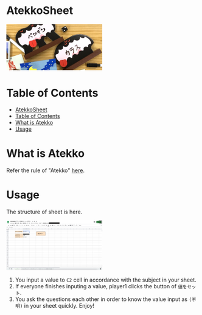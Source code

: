 # AtekkoSheet

<img width="50%" alt="" src="./img/01-01_outline.jpg">

# Table of Contents

- [AtekkoSheet](#atekkosheet)
- [Table of Contents](#table-of-contents)
- [What is Atekko](#what-is-atekko)
- [Usage](#usage)

# What is Atekko

Refer the rule of "Atekko" [here](https://www.youtube.com/watch?v=giUch-ZI_Mw).

# Usage

The structure of sheet is here.

<img width="50%" alt="" src="./img/02-01_sheet_structure.jpg">

1. You input a value to `C2` cell in accordance with the subject in your sheet.
2. If everyone finishes inputing a value, player1 clicks the button of `値をセット`.
3. You ask the questions each other in order to know the value input as `(不明)` in your sheet quickly. Enjoy!
